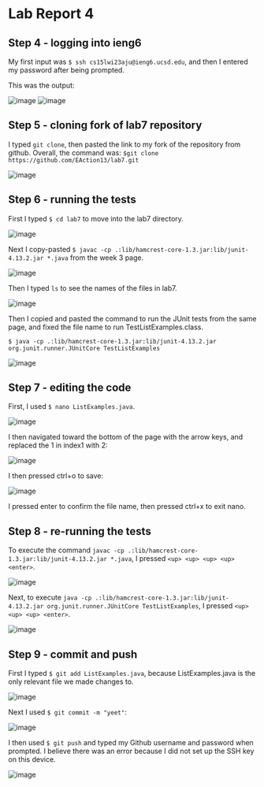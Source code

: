 # Lab Report 4

## Step 4 - logging into ieng6

My first input was `$ ssh cs15lwi23aju@ieng6.ucsd.edu`, and then I entered my password after being prompted.

This was the output:

![image](https://user-images.githubusercontent.com/122485081/221766617-56b1b751-e75d-44a4-ab75-6bce9e3aa9a2.png)
![image](https://user-images.githubusercontent.com/122485081/221766741-240e1941-b2c5-49bf-9791-05a5861306d9.png)

## Step 5 - cloning fork of lab7 repository

I typed `git clone`, then pasted the link to my fork of the repository from github. 
Overall, the command was: `$git clone https://github.com/EAction13/lab7.git`

![image](https://user-images.githubusercontent.com/122485081/221768410-5734ffc5-ce6e-4e02-94e1-d11b343acc70.png)

## Step 6 - running the tests

First I typed `$ cd lab7` to move into the lab7 directory.

![image](https://user-images.githubusercontent.com/122485081/221770122-3d42ea0d-210d-44d0-81ea-b99147db8523.png)

Next I copy-pasted `$ javac -cp .:lib/hamcrest-core-1.3.jar:lib/junit-4.13.2.jar *.java` from the week 3 page.

![image](https://user-images.githubusercontent.com/122485081/221770235-78609e46-0439-431e-9ea6-58720cd79552.png)

Then I typed `ls` to see the names of the files in lab7.

![image](https://user-images.githubusercontent.com/122485081/221770903-19a435f6-7294-4d0f-9661-a9eb99d701d6.png)

Then I copied and pasted the command to run the JUnit tests from the same page, and fixed the file name to run TestListExamples.class.

`$ java -cp .:lib/hamcrest-core-1.3.jar:lib/junit-4.13.2.jar org.junit.runner.JUnitCore TestListExamples`

![image](https://user-images.githubusercontent.com/122485081/221770658-dbc49f93-36bf-49df-bbf7-9bbbb1c23d0c.png)

## Step 7 - editing the code

First, I used `$ nano ListExamples.java`.

![image](https://user-images.githubusercontent.com/122485081/221771382-60d516e0-b9f7-4fa4-83cf-ca9758f20f47.png)

I then navigated toward the bottom of the page with the arrow keys, and replaced the 1 in index1 with 2:

![image](https://user-images.githubusercontent.com/122485081/221771572-c02edd91-b6d3-46ed-8f91-987366cc657d.png)

I then pressed ctrl+o to save:

![image](https://user-images.githubusercontent.com/122485081/221771760-6308090a-d2c6-466b-89ae-0e529225c500.png)

I pressed enter to confirm the file name, then pressed ctrl+x to exit nano.

## Step 8 - re-running the tests

To execute the command `javac -cp .:lib/hamcrest-core-1.3.jar:lib/junit-4.13.2.jar *.java`, I pressed `<up> <up> <up> <up> <enter>`.

![image](https://user-images.githubusercontent.com/122485081/221772438-03af347e-2e23-4467-84a7-e47ced04cde1.png)

Next, to execute `java -cp .:lib/hamcrest-core-1.3.jar:lib/junit-4.13.2.jar org.junit.runner.JUnitCore TestListExamples`, I pressed `<up> <up> <up> <enter>`.

![image](https://user-images.githubusercontent.com/122485081/221772718-f5ac76e0-d341-41ee-a8b1-f895190347ce.png)

## Step 9 - commit and push

First I typed `$ git add ListExamples.java`, because ListExamples.java is the only relevant file we made changes to.

![image](https://user-images.githubusercontent.com/122485081/221773525-c5806faa-c84e-4f4f-910d-1b2208daece3.png)

Next I used `$ git commit -m "yeet"`:

![image](https://user-images.githubusercontent.com/122485081/221773920-f4daf12d-6ea1-4fd1-9bb9-a31aa0544e00.png)

I then used `$ git push` and typed my Github username and password when prompted. I believe there was an error because I did not set up the SSH key on this device.

![image](https://user-images.githubusercontent.com/122485081/221774678-d52e89ca-d3e7-4edc-a481-93b5072b8865.png)

